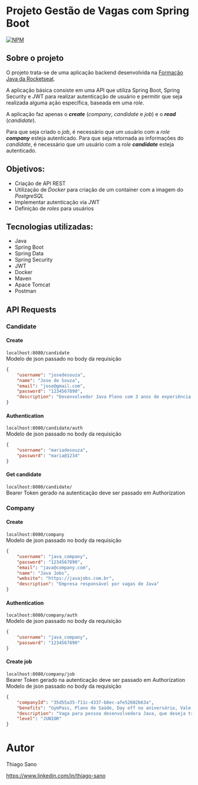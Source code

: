 # Projeto Gestão de Vagas com Spring Boot
[![NPM](https://img.shields.io/npm/l/react)](https://github.com/thiago-sano/gestaovagas/blob/main/LICENSE)

## Sobre o projeto
O projeto trata-se de uma aplicação backend desenvolvida na [Formação Java da Rocketseat](https://app.rocketseat.com.br/journey/java/overview).

A aplicação básica consiste em uma API que utiliza Spring Boot, Spring Security e JWT para realizar autenticação de usuário e permitir que seja realizada alguma ação específica, baseada em uma _role_.

A aplicação faz apenas o **_create_** (_company_, _candidate_ e _job_) e o **_read_** (_candidate_).

Para que seja criado o _job_, é necessário que um usuário com a _role_ **_company_** esteja autenticado.
Para que seja retornada as informações do _candidate_, é necessário que um usuário com a _role_ **_candidate_** esteja autenticado.

## Objetivos:
- Criação de API REST
- Utilização de _Docker_ para criação de um container com a imagem do _PostgreSQL_
- Implementar autenticação via JWT
- Definição de _roles_ para usuários

## Tecnologias utilizadas:
- Java
- Spring Boot
- Spring Data
- Spring Security
- JWT
- Docker
- Maven
- Apace Tomcat
- Postman

## API Requests

### Candidate

#### Create
`localhost:8080/candidate`  
Modelo de json passado no body da requisição
```json
{
    "username": "josedesouza",
    "name": "Jose de Souza",
    "email": "jose@gmail.com",
    "password": "1234567890",
    "description": "Desenvolvedor Java Pleno com 3 anos de experiência."
}
```

#### Authentication
`localhost:8080/candidate/auth`  
Modelo de json passado no body da requisição
```json
{
    "username": "mariadesouza",
    "password": "maria@1234"
}
```

#### Get candidate
`localhost:8080/candidate/`  
Bearer Token gerado na autenticação deve ser passado em Authorization


### Company

#### Create
`localhost:8080/company`  
Modelo de json passado no body da requisição
```json
{
    "username": "java_company",
    "password": "1234567890",
    "email": "java@company.com",
    "name": "Java Jobs",
    "website": "https://javajobs.com.br",
    "description": "Empresa responsável por vagas de Java"
}
```

#### Authentication
`localhost:8080/company/auth`  
Modelo de json passado no body da requisição
```json
{
    "username": "java_company",
    "password": "1234567890"
}
```

#### Create job
`localhost:8080/company/job`  
Bearer Token gerado na autenticação deve ser passado em Authorization  
Modelo de json passado no body da requisição
````json
{
    "companyId": "35d55a35-f11c-4337-b8ec-afe52602b63a",
    "benefits": "GymPass, Plano de Saúde, Day off no aniversário, Vale Alimentação e Refeição",
    "description": "Vaga para pessoa desenvolvedora Java, que deseja trabalhar com Spring Boot 3.0",
    "level": "JUNIOR"
}
````

# Autor
Thiago Sano

https://www.linkedin.com/in/thiago-sano